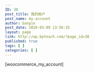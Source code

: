```yaml
---
ID: 38
post_title: 我的帐户
post_name: my-account
author: banpie
post_date: 2018-03-09 13:56:35
layout: page
link: http://wp.bpteach.com/?page_id=38
published: true
tags: [ ]
categories: [ ]
---
```

[woocommerce_my_account]
